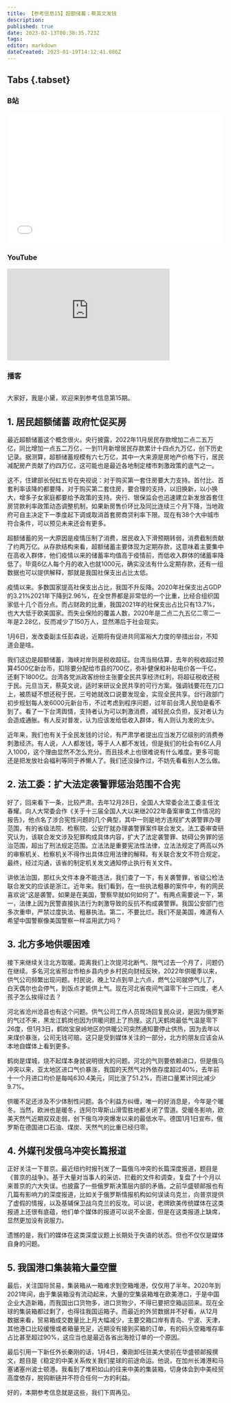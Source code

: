 ```yaml
---
title: 【参考信息15】超额储蓄；蔡英文发钱
description: 
published: true
date: 2023-02-13T00:38:35.723Z
tags: 
editor: markdown
dateCreated: 2023-01-19T14:12:41.086Z
---
```


## Tabs {.tabset}
### B站
<div style="position: relative; padding: 30% 45%;">
<iframe style="position: absolute; width: 100%; height: 100%; left: 0; top: 0;" src="//player.bilibili.com/player.html?&bvid=BV1h24y1e7HG&page=1&as_wide=1&high_quality=1&danmaku=1" scrolling="no" border="0" frameborder="no" framespacing="0" allowfullscreen="true"></iframe>
</div>

### YouTube
<div style="position: relative; padding-bottom: calc(56.25% * 0.75); /* 16:9 */ width: 75%; height: 0;">
<iframe style="position: absolute; top: 0; left: 0; width: 100%; height: 100%;" src="https://www.youtube-nocookie.com/embed/0me7EOfcMsQ" title="YouTube video player" frameborder="0" allow="accelerometer; autoplay; clipboard-write; encrypted-media; gyroscope; picture-in-picture" allowfullscreen></iframe>
</div>
  
### 播客
<div class="podcast-player"></div>

## 

大家好，我是小黛，欢迎来到参考信息第15期。

## 1. 居民超额储蓄 政府忙促买房

最近超额储蓄这个概念很火。央行披露，2022年11月居民存款增加二点二五万亿，同比增加一点五二万亿，一到11月新增居民存款累计十四点九万亿，创下历史记录。据测算，超额储蓄规模有六七万亿，其中一大来源是房地产价格下行，居民减配房产贡献了约四万亿，这可能也是最近各地制定楼市刺激政策的底气之一。

这不，住建部长倪虹五号在央视说：对于购买第一套住房要大力支持。首付比、首套利率该降的都要降，对于购买第二套住房，要合理的支持，以旧换新，以小换大，增多子女家庭都要给予政策的支持。央行、银保监会也迅速建立新发放首套住房贷款利率政策动态调整机制，如果新房售价环比及同比连续三个月下降，当地政府可自主决定下一季度起下调或取消首套房商贷利率下限。现在有38个大中城市符合条件，可以预见未来还会有更多。

超额储蓄的另一大原因是疫情压制了消费，居民收入下滑预期转弱，消费截制贡献了约两万亿。从存款结构来看，超额储蓄主要体现为定期存款，这意味着主要集中在高收入群体，他们疫情以来的储蓄率均值高于疫情前，而低收入群体的储蓄率降低了。毕竟6亿人每个月的收入也就1000元，确实没法有什么定期存款，还有一组数据也可以提供解释，那就是我国社保支出占比太低。

疫情以来。多数国家提高社保支出占比，我国不升反降。2020年社保支出占GDP的3.21%2021年下降到2.96%，在全世界都是非常低的一个比重，比经合组织国家低十几个百分点。而占财政的比重，我国2021年的社保支出占比只有13.7%，也大大低于欧美国家。而失业保险的覆盖人数，2020年是二点二九五亿二零二一年是2.28亿，反而减少了150万人，显然滞后于社会现实。

1月6日，发改委副主任彭森说，近期将有促进共同富裕大力度的举措出台，不知道会是啥。

我们这边是超额储蓄，海峡对岸则是税收超征。台湾当局估算，去年的税收超过预算4500亿新台币，扣除要分配给市县的700亿，弥补健保和补贴电价各一千亿，还剩下1800亿。台湾各党派政客纷纷主张要全民共享经济红利，将超征税收还税于民。元旦当天，蔡英文说，适时来研议全民共享的可行方案。强调钱要花在刀口上，被质疑不想还税于民，三号她就改口说要发现金，实现全民共享。台行政部门初步规划每人发6000元新台币，不过考虑到程序问题，过年前台湾人民怕是看不到了。看了一下台湾舆情，支持者认为可以刺激消费，减轻民众负担，反对者认为会造成通胀。有人反对普发，认为应该发给低收入群体，有人则认为发的太少。

近年来，我们也有关于全民发钱的讨论，有严肃学者提出应当发万亿级别的消费券刺激经济。有人说，人人都发钱，等于人人都不发钱，但是我们的社会有6亿人月入1000，这个理由显然不怎么充分。而且技术上也很难说有什么难度。更多可能还是把发放社会福利等同于养懒人了。我们还没操作过，不妨先看看别人怎么做。

## 2. 法工委：扩大法定袭警罪惩治范围不合宪

好了，回来看下一条，比较严肃。去年12月28日，全国人大常委会法工委主任沈春耀。向人大常委会作《关于十三届全国人大以来继2022年备案审查工作情况的报告》，他点名了涉合宪性问题的几个典型，其中一则是地方违规扩大袭警罪办理范围，有的省级法院、检察院、公安厅就办理袭警罪案件联合发文。法工委审查研究认为，该联合发文涉及犯罪构成具体内容，扩大了法定袭警罪、妨碍公务罪的惩治范围，超出了刑法规定范围。立法法是重要宪法性法律，立法法规定了两高以外的审察机关、检察机关不得作出具体应用法律的解释。有关联合发文不符合规定。最终，经过沟通，该省的制定机关发文通知停止执行有关文件。

讲依法治国，那红头文件本身不能违法，我们查了一下，有关袭警罪，省级公检法联合发文的应该是浙江。近年来。我们看到，在一些执法粗暴的案件中，有的网民喜欢说“这是袭警。如果是在美国，警察早就如何如何了"。有两点需要说一下，第一，法律上因为民警直接执法行为刺激导致的反抗不构成袭警罪。我国公安部门也多次重申，严禁过度执法、粗暴执法。第二，不要比烂。我们不是美国，难道有人希望中国警察像美国警察一样滥用武力吗？

## 3. 北方多地供暖困难

接下来继续关注北方取暖。距离我们上次提河北断气、限气过去一个月了，问题仍在继续。多名河北省邢台市柏乡县内步乡村民向财经反映，2022年供暖季以来，供气公司频繁出现问题。村民说，晚上12点到早上六点，燃气公司就停气儿了，白天偶尔也会停气，到饭点才能供上气。现在河北省夜间气温零下十三四度，老人孩子怎么挨得过去？

河北省沧州沧县也有这个问题。供气公司工作人员现场回复民众说，是因为俄罗斯的气过不来，黑龙江鹤岗也因为供暖问题上了热搜。这几天鹤岗最低气温是零下26度，但1月3日，鹤岗宝泉岭地区的供暖公司突然通知要停止供热，因为去年以来煤价暴涨，公司无钱可赔。这只是受到媒体关注的一部分，北方的朋友应该会从本地自媒体上看到更多。

鹤岗是煤城，烧不起煤本身就说明很大的问题。河北的气则要依赖进口，但是俄乌冲突以来，亚太地区进口气价暴涨，我国的天然气对外依存度超过40%，去年前十一个月进口均价是每吨630.4美元，同比涨了51.2%，而进口量累计同比减少9.7%。

供暖不足还涉及不少体制性问题。各个利益方纠缠，唯一的好消息是，今年是个暖冬。当然，欧洲也是暖冬，连阿尔卑斯山滑雪胜地都关闭了雪道。受暖冬影响，欧美天然气近期双双走弱，创下俄乌冲突爆发以来的最低水平。德国1月1日宣布，俄罗斯在德国进口石油、煤炭、天然气的比重已经归零。

## 4. 外媒刊发俄乌冲突长篇报道

正好关注一下普京。最近纽约时报刊发了一篇俄乌冲突的长篇深度报道，题目是《普京的战争》。基于大量对当事人的采访、拦截的文件和调查，复盘了十个月以来普京的六大失误。也披露了一些俄罗斯决策层内部的矛盾。之前华盛顿邮报也有几篇有影响力的深度报道，比如关于俄罗斯情报机构如何误读乌克兰，向普京提供了虚假的情报，以及基辅保卫战乌克兰的反攻。可以说，老牌欧美传统媒体在这类报道上还很有底蕴，他们单个媒体的报道可以说不全面，但是在这类报道上缺席，显然更加没有说服力。

遗憾的是，我们的媒体在这类深度议题上长期处于失语的状态。但也不仅仅是媒体自身的问题。

## 5. 我国港口集装箱大量空置

最后，关注国际贸易，集装箱从一箱难求到空箱堆港，仅仅用了半年。2020年到2021年间，由于集装箱没有流动起来，大量的空集装箱堆在欧美港口，于是中国企业大造新箱，而我国出口货物多，进口货物少，不得已要把空箱运回来。现在全球的集装箱都过剩了，也得往我国运箱子。而最近的外贸数据并不好看，从12月数据来看，贸易箱成交数量比上月大幅减少，主要交箱口岸有青岛、宁波、天津，其他港口比较缓慢或者箱量充足，近期没有接到买箱的订单，有的码头空箱堆存率占比甚至超过90%，这应当也是最近各省出海抢订单的一个原因。

最后引用一下新任外长秦刚的话，1月4日，秦刚卸任驻美大使前在华盛顿邮报撰文，题目是《稳定的中美关系攸关我们星球的前途命运。他说，在加州长滩港和马塞诸塞州波士顿港。我看到了堆积如山的往来中美的集装箱，切身体会到中美经贸高度依存，脱钩断链并不符合任何一方的利益。

好的，本期参考信息就是这些，我们下周再见。
